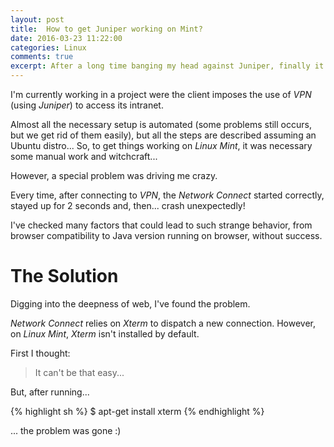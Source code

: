 ```yaml
---
layout: post
title:  How to get Juniper working on Mint?
date: 2016-03-23 11:22:00
categories: Linux
comments: true
excerpt: After a long time banging my head against Juniper, finally it's working on Mint...
---
```

I'm currently working in a project were the client imposes the use of _VPN_ (using _Juniper_) to access its intranet.

Almost all the necessary setup is automated (some problems still occurs, but we get rid of them easily), but all the steps are described assuming an Ubuntu distro...
So, to get things working on _Linux Mint_, it was necessary some manual work and witchcraft...

However, a special problem was driving me crazy.

Every time, after connecting to _VPN_, the _Network Connect_ started correctly, stayed up for 2 seconds and, then... crash unexpectedly!

I've checked many factors that could lead to such strange behavior, from browser compatibility to Java version running on browser, without success.

# The Solution

Digging into the deepness of web, I've found the problem.

_Network Connect_ relies on *Xterm* to dispatch a new connection.
However, on _Linux Mint_, _Xterm_ isn't installed by default.

First I thought:

> It can't be that easy...

But, after running...

{% highlight sh %}
$ apt-get install xterm
{% endhighlight %}

... the problem was gone :)
